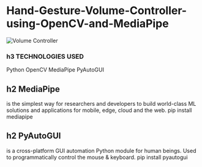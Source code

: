 # Hand-Gesture-Volume-Controller-using-OpenCV-and-MediaPipe
![Volume Controller](https://github.com/rahulbaburaj1/Hand-Gesture-Volume-Controller-using-OpenCV-and-MediaPipe/assets/44516492/78835fc8-e204-4340-9817-12b981f4cab4)

### h3 TECHNOLOGIES USED
  Python
  OpenCV
  MediaPipe
  PyAutoGUI
## h2 MediaPipe
  is the simplest way for researchers and developers to build world-class ML solutions and applications for mobile, edge, cloud and the web.
  pip install mediapipe
## h2 PyAutoGUI 
is a cross-platform GUI automation Python module for human beings. Used to programmatically control the mouse & keyboard.
  pip install pyautogui
